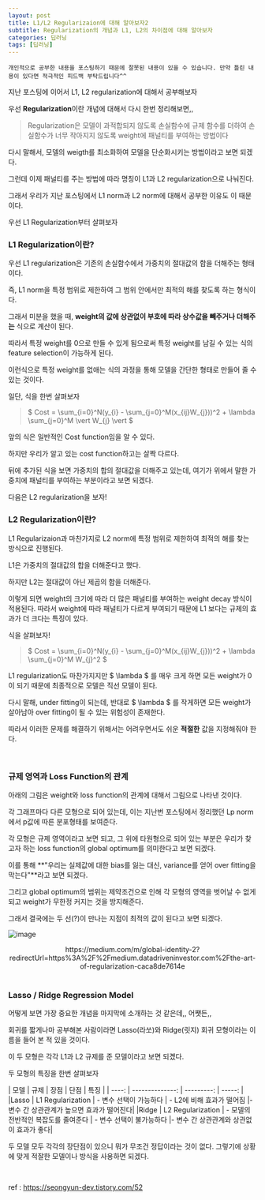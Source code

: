 ```yaml
---
layout: post
title: L1/L2 Regularizaion에 대해 알아보자2
subtitle: Regularization의 개념과 L1, L2의 차이점에 대해 알아보자
categories: 딥러닝
tags: [딥러닝]
---
```


`개인적으로 공부한 내용을 포스팅하기 때문에 잘못된 내용이 있을 수 있습니다. 만약 틀린 내용이 있다면 적극적인 피드백 부탁드립니다^^`


지난 포스팅에 이어서 L1, L2 regularization에 대해서 공부해보자

우선 **Regularization**이란 개념에 대해서 다시 한번 정리해보면,,

> Regularization은 모델이 과적합되지 않도록 손실함수에 규제 함수를 더하여 손실함수가 너무 작아지지 않도록 weight에 패널티를 부여하는 방법이다

다시 말해서, 모델의 weigth를 최소화하여 모델을 단순화시키는 방법이라고 보면 되겠다.

그런데 이제 패널티를 주는 방법에 따라 명칭이 L1과 L2 regularization으로 나눠진다.

그래서 우리가 지난 포스팅에서 L1 norm과 L2 norm에 대해서 공부한 이유도 이 때문이다.

우선 L1 Regularization부터 살펴보자



### L1 Regularization이란?

우선 L1 regularization은 기존의 손실함수에서 가중치의 절대값의 합을 더해주는 형태이다.

즉, L1 norm을 특정 범위로 제한하여 그 범위 안에서만 최적의 해를 찾도록 하는 형식이다.

그래서 미분을 했을 때, **weight의 값에 상관없이 부호에 따라 상수값을 빼주거나 더해주는** 식으로 계산이 된다.

따라서 특정 weight를 0으로 만들 수 있게 됨으로써 특정 weight를 남길 수 있는 식의 feature selection이 가능하게 된다.

이런식으로 특정 weight를 없애는 식의 과정을 통해 모델을 간단한 형태로 만들어 줄 수 있는 것이다.

일단, 식을 한번 살펴보자

> $ Cost = \sum_{i=0}^N(y_{i} - \sum_{j=0}^M(x_{ij}W_{j}))^2 + \lambda \sum_{j=0}^M \vert W_{j} \vert $

앞의 식은 일반적인 Cost function임을 알 수 있다.

하지만 우리가 알고 있는 cost function하고는 살짝 다르다.

뒤에 추가된 식을 보면 가중치의 합의 절대값을 더해주고 있는데, 여기가 위에서 말한 가중치에 패널티를 부여하는 부분이라고 보면 되겠다.

다음은 L2 regularization을 보자!


### L2 Regularization이란?

L1 Regularizaion과 마찬가지로 L2 norm에 특정 범위로 제한하여 최적의 해를 찾는 방식으로 진행된다.

L1은 가중치의 절대값의 합을 더해준다고 했다.

하지만 L2는 절대값이 아닌 제곱의 합을 더해준다.

이렇게 되면 weight의 크기에 따라 더 많은 패널티를 부여하는 weight decay 방식이 적용된다. 따라서 weight에 따라 패널티가 다르게 부여되기 때문에 L1 보다는 규제의 효과가 더 크다는 특징이 있다.

식을 살펴보자!

> $ Cost = \sum_{i=0}^N(y_{i} - \sum_{j=0}^M(x_{ij}W_{j}))^2 + \lambda \sum_{j=0}^M W_{j}^2 $

L1 regularization도 마찬가지지만 $ \lambda $ 를 매우 크게 하면 모든 weight가 0이 되기 때문에 최종적으로 모델은 직선 모델이 된다.

다시 말해, under fitting이 되는데, 반대로 $ \lambda $ 를 작게하면 모든 weight가 살아남아 over fitting이 될 수 있는 위험성이 존재한다.

따라서 이러한 문제를 해결하기 위해서는 어려우면서도 쉬운 **적절한** 값을 지정해줘야 한다.

<br>

### 규제 영역과 Loss Function의 관계

아래의 그림은 weight와 loss function의 관계에 대해서 그림으로 나타낸 것이다.

각 그래프마다 다른 모형으로 되어 있는데, 이는 지난번 포스팅에서 정리했던 Lp norm에서 p값에 따른 분포형태를 보여준다.

각 모형은 규제 영역이라고 보면 되고, 그 위에 타원형으로 되어 있는 부분은 우리가 찾고자 하는 loss function의 global optimum를 의미한다고 보면 되겠다.

이를 통해 **"우리는 실제값에 대한 bias를 잃는 대신, variance를 얻어 over fitting을 막는다"**라고 보면 되겠다.

그리고 global optimum의 범위는 제약조건으로 인해 각 모형의 영역을 벗어날 수 없게 되고 weight가 무한정 커지는 것을 방지해준다.

그래서 결국에는 두 선(?)이 만나는 지점이 최적의 값이 된다고 보면 되겠다.


![image](https://github.com/daetamong/daetamong.github.io/assets/111731468/ee8ec887-d986-4f2a-94e9-454dd4b2c731)

<center>https://medium.com/m/global-identity-2?redirectUrl=https%3A%2F%2Fmedium.datadriveninvestor.com%2Fthe-art-of-regularization-caca8de7614e</center>

<br>

### Lasso / Ridge Regression Model

어떻게 보면 가장 중요한 개념을 마지막에 소개하는 것 같은데,, 어쨋든,,

회귀를 짧게나마 공부해본 사람이라면 Lasso(라쏘)와 Ridge(릿지) 회귀 모형이라는 이름을 들어 본 적 있을 것이다.

이 두 모형은 각각 L1과 L2 규제를 준 모델이라고 보면 되곘다.

두 모형의 특징을 한번 살펴보자

| 모델 | 규제 | 장점 | 단점 | 특징 |
| ----: | --------------: | ---------: | -----: |
|Lasso | L1 Regularization | - 변수 선택이 가능하다 | - L2에 비해 효과가 떨어짐 |- 변수 간 상관관계가 높으면 효과가 떨어진다|
|Ridge | L2 Regularization | - 모델의 전반적인 복잡도를 줄여준다 | - 변수 선택이 불가능하다 |- 변수 간 상관관계와 상관없이 효과가 좋다|

두 모델 모두 각각의 장단점이 있으니 뭐가 무조건 정답이라는 것이 없다. 그렇기에 상황에 맞게 적잘한 모델이나 방식을 사용하면 되겠다.

<br>

ref : https://seongyun-dev.tistory.com/52